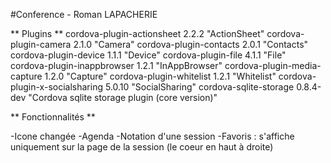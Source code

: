 #Conference - Roman LAPACHERIE

** Plugins **
cordova-plugin-actionsheet 2.2.2 "ActionSheet"
cordova-plugin-camera 2.1.0 "Camera"
cordova-plugin-contacts 2.0.1 "Contacts"
cordova-plugin-device 1.1.1 "Device"
cordova-plugin-file 4.1.1 "File"
cordova-plugin-inappbrowser 1.2.1 "InAppBrowser"
cordova-plugin-media-capture 1.2.0 "Capture"
cordova-plugin-whitelist 1.2.1 "Whitelist"
cordova-plugin-x-socialsharing 5.0.10 "SocialSharing"
cordova-sqlite-storage 0.8.4-dev "Cordova sqlite storage plugin (core version)"

** Fonctionnalités **

-Icone changée
-Agenda
-Notation d'une session
-Favoris : s'affiche uniquement sur la page de la session (le coeur en haut à droite)
